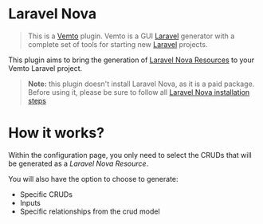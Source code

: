 # Laravel Nova

> This is a [Vemto](https://vemto.app) plugin. Vemto is a GUI [Laravel](https://laravel.com) generator with a complete set of tools for starting new [Laravel](https://laravel.com) projects. 

This plugin aims to bring the generation of [Laravel Nova Resources](https://nova.laravel.com/docs/3.0/resources/) to your Vemto Laravel project.

> **Note:** this plugin doesn't install Laravel Nova, as it is a paid package. Before using it, please be sure to follow all [Laravel Nova installation steps](https://nova.laravel.com/docs/3.0/installation.html)

# How it works?

Within the configuration page, you only need to select the CRUDs that will be generated as a *Laravel Nova Resource*.

You will also have the option to choose to generate:

- Specific CRUDs
- Inputs
- Specific relationships from the crud model